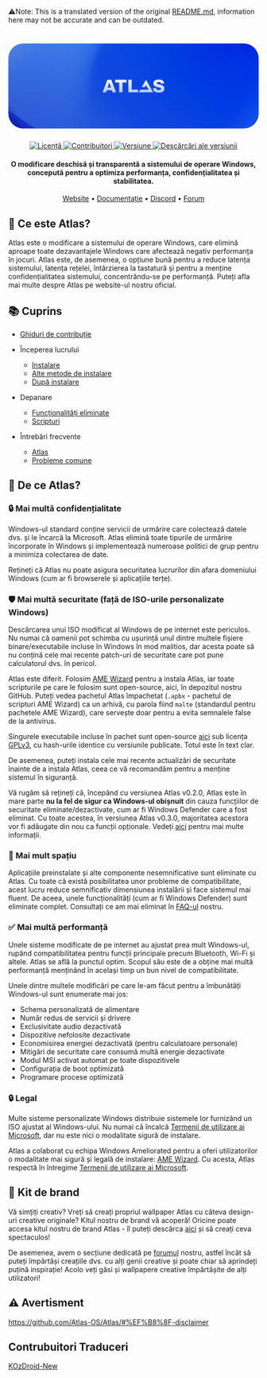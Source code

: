 ⚠️Note: This is a translated version of the original [README.md](https://github.com/Atlas-OS/Atlas/blob/main/README.md), information here may not be accurate and can be outdated.

<h1 align="center">
  <a href="http://atlasos.net"><img src="https://github.com/Atlas-OS/branding/blob/main/github-banner.png" alt="Atlas" width="900" style="border-radius: 30px"></a>
</h1>
<p align="center">
  <a href="https://github.com/Atlas-OS/Atlas/blob/main/LICENSE">
    <img alt="Licență" src="https://img.shields.io/github/license/atlas-os/atlas?style=for-the-badge&logo=github&color=1A91FF"/>
  </a>
  <a href="https://github.com/Atlas-OS/Atlas/graphs/contributors">
    <img alt="Contribuitori" src="https://img.shields.io/github/contributors/atlas-os/atlas?style=for-the-badge&color=1A91FF" />
  </a>
  <a href="https://github.com/Atlas-OS/Atlas/releases/latest">
    <img alt="Versiune" src="https://img.shields.io/github/release/atlas-os/atlas?style=for-the-badge&color=1A91FF" />
  </a>
  <a href="https://github.com/Atlas-OS/Atlas/releases">
    <img alt="Descărcări ale versiunii" src="https://img.shields.io/github/downloads/Atlas-OS/Atlas/total?style=for-the-badge&logo=github&color=1A91FF" />
  </a>
</p>
<h4 align="center">O modificare deschisă și transparentă a sistemului de operare Windows, concepută pentru a optimiza performanța, confidențialitatea și stabilitatea.</h4>

<p align="center">
  <a href="https://atlasos.net">Website</a>
  •
  <a href="https://docs.atlasos.net">Documentație</a>
  •
  <a href="https://discord.atlasos.net" target="_blank">Discord</a>
  •
  <a href="https://forum.atlasos.net">Forum</a>
</p>

## 🤔 Ce este Atlas?

Atlas este o modificare a sistemului de operare Windows, care elimină aproape toate dezavantajele Windows care afectează negativ performanța în jocuri.
Atlas este, de asemenea, o opțiune bună pentru a reduce latența sistemului, latența rețelei, întârzierea la tastatură și pentru a menține confidențialitatea sistemului, concentrându-se pe performanță.
Puteți afla mai multe despre Atlas pe website-ul nostru oficial.

## 📚 Cuprins

- [Ghiduri de contribuție](https://docs.atlasos.net/contributions)

- Începerea lucrului
  - [Instalare](https://docs.atlasos.net/getting-started/installation)
  - [Alte metode de instalare](https://docs.atlasos.net/getting-started/other-installation-methods/no-usb)
  - [După instalare](https://docs.atlasos.net/getting-started/post-installation/drivers)

- Depanare
  - [Funcționalități eliminate](https://docs.atlasos.net/troubleshooting/removed-features)
  - [Scripturi](https://docs.atlasos.net/troubleshooting/scripts)

- Întrebări frecvente
  - [Atlas](https://atlasos.net/faq)
  - [Probleme comune](https://docs.atlasos.net/troubleshooting/common-issues/hyper-v/)

## 👀 De ce Atlas?

### 🔒 Mai multă confidențialitate
Windows-ul standard conține servicii de urmărire care colectează datele dvs. și le încarcă la Microsoft.
Atlas elimină toate tipurile de urmărire încorporate în Windows și implementează numeroase politici de grup pentru a minimiza colectarea de date.

Rețineți că Atlas nu poate asigura securitatea lucrurilor din afara domeniului Windows (cum ar fi browserele și aplicațiile terțe).

### 🛡️ Mai multă securitate (față de ISO-urile personalizate Windows)
Descărcarea unui ISO modificat al Windows de pe internet este periculos. Nu numai că oamenii pot schimba cu ușurință unul dintre multele fișiere binare/executabile incluse în Windows în mod malitios, dar acesta poate să nu conțină cele mai recente patch-uri de securitate care pot pune calculatorul dvs. în pericol.

Atlas este diferit. Folosim [AME Wizard](https://ameliorated.io) pentru a instala Atlas, iar toate scripturile pe care le folosim sunt open-source, aici, în depozitul nostru GitHub. Puteți vedea pachetul Atlas împachetat (`.apbx` - pachetul de scripturi AME Wizard) ca un arhivă, cu parola fiind `malte` (standardul pentru pachetele AME Wizard), care servește doar pentru a evita semnalele false de la antivirus.

Singurele executabile incluse în pachet sunt open-source [aici](https://github.com/Atlas-OS/Atlas-Utilities) sub licența [GPLv3](https://github.com/Atlas-OS/Atlas-Utilities/blob/main/LICENSE), cu hash-urile identice cu versiunile publicate. Totul este în text clar.

De asemenea, puteți instala cele mai recente actualizări de securitate înainte de a instala Atlas, ceea ce vă recomandăm pentru a menține sistemul în siguranță.

Vă rugăm să rețineți că, începând cu versiunea Atlas v0.2.0, Atlas este în mare parte **nu la fel de sigur ca Windows-ul obișnuit** din cauza funcțiilor de securitate eliminate/dezactivate, cum ar fi Windows Defender care a fost eliminat. Cu toate acestea, în versiunea Atlas v0.3.0, majoritatea acestora vor fi adăugate din nou ca funcții opționale. Vedeți [aici](https://docs.atlasos.net/troubleshooting/removed-features/) pentru mai multe informații.

### 🚀 Mai mult spațiu
Aplicațiile preinstalate și alte componente nesemnificative sunt eliminate cu Atlas. Cu toate că există posibilitatea unor probleme de compatibilitate, acest lucru reduce semnificativ dimensiunea instalării și face sistemul mai fluent. De aceea, unele funcționalități (cum ar fi Windows Defender) sunt eliminate complet. Consultați ce am mai eliminat în [FAQ-ul](https://docs.atlasos.net/troubleshooting/removed-features) nostru.

### ✅ Mai multă performanță
Unele sisteme modificate de pe internet au ajustat prea mult Windows-ul, rupând compatibilitatea pentru funcții principale precum Bluetooth, Wi-Fi și altele.
Atlas se află la punctul optim. Scopul său este de a obține mai multă performanță menținând în același timp un bun nivel de compatibilitate.

Unele dintre multele modificări pe care le-am făcut pentru a îmbunătăți Windows-ul sunt enumerate mai jos:
- Schema personalizată de alimentare
- Număr redus de servicii și drivere
- Exclusivitate audio dezactivată
- Dispozitive nefolosite dezactivate
- Economisirea energiei dezactivată (pentru calculatoare personale)
- Mitigări de securitate care consumă multă energie dezactivate
- Modul MSI activat automat pe toate dispozitivele
- Configurația de boot optimizată
- Programare procese optimizată

### 🔒 Legal
Multe sisteme personalizate Windows distribuie sistemele lor furnizând un ISO ajustat al Windows-ului. Nu numai că încalcă [Termenii de utilizare ai Microsoft](https://www.microsoft.com/en-us/Useterms/Retail/Windows/10/UseTerms_Retail_Windows_10_English.htm), dar nu este nici o modalitate sigură de instalare.

Atlas a colaborat cu echipa Windows Ameliorated pentru a oferi utilizatorilor o modalitate mai sigură și legală de instalare: [AME Wizard](https://ameliorated.io). Cu acesta, Atlas respectă în întregime [Termenii de utilizare ai Microsoft](https://www.microsoft.com/en-us/Useterms/Retail/Windows/10/UseTerms_Retail_Windows_10_English.htm).

## 🎨 Kit de brand
Vă simțiți creativ? Vreți să creați propriul wallpaper Atlas cu câteva design-uri creative originale? Kitul nostru de brand vă acoperă!
Oricine poate accesa kitul nostru de brand Atlas - îl puteți descărca [aici](https://github.com/Atlas-OS/branding/archive/refs/heads/main.zip) și să creați ceva spectaculos!

De asemenea, avem o secțiune dedicată pe [forumul](https://forum.atlasos.net/t/art-showcase) nostru, astfel încât să puteți împărtăși creațiile dvs. cu alți genii creative și poate chiar să aprindeți puțină inspirație! Acolo veți găsi și wallpapere creative împărtășite de alți utilizatori!

## ⚠️ Avertisment
https://github.com/Atlas-OS/Atlas/#%EF%B8%8F-disclaimer


## Contrubuitori Traduceri
[KOzDroid-New](https://github.com/KOzDroid-New)
